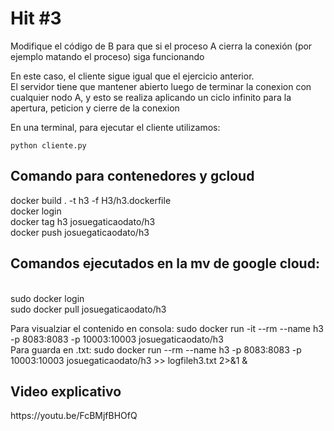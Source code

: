 # Hit #3
Modifique el código de B para que si el proceso A cierra la conexión (por ejemplo matando el proceso) siga funcionando <br>

En este caso, el cliente sigue igual que el ejercicio anterior. <br>
El servidor tiene que mantener abierto luego de terminar la conexion con cualquier nodo A, y esto se realiza aplicando un ciclo infinito para la apertura, peticion y cierre de la conexion <br>

En una terminal, para ejecutar el cliente utilizamos:

    python cliente.py

<h2>Comando para contenedores y gcloud</h2>
docker build . -t h3 -f H3/h3.dockerfile <br>
docker login <br>
docker tag h3 josuegaticaodato/h3 <br>
docker push josuegaticaodato/h3 <br>

<h2>Comandos ejecutados en la mv de google cloud:</h2><br>
sudo docker login <br>
sudo docker pull josuegaticaodato/h3 <br>

Para visualziar el contenido en consola: sudo docker run -it --rm --name h3 -p 8083:8083 -p 10003:10003 josuegaticaodato/h3 <br>
Para guarda en .txt: sudo docker run --rm --name h3 -p 8083:8083 -p 10003:10003 josuegaticaodato/h3  >> logfileh3.txt 2>&1 & <br>

<h2> Video explicativo </h2>
https://youtu.be/FcBMjfBHOfQ
